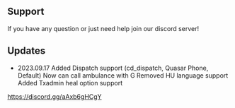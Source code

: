 ## Support

If you have any question or just need help join our discord server!

## Updates

- 2023.09.17
  Added Dispatch support (cd_dispatch, Quasar Phone, Default)
  Now can call ambulance with G
  Removed HU language support
  Added Txadmin heal option support

https://discord.gg/aAxb6gHCgY
